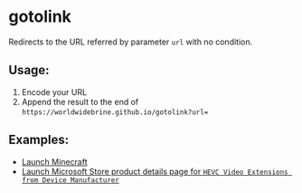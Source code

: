 # gotolink
Redirects to the URL referred by parameter `url` with no condition.

## Usage:
1. Encode your URL
2. Append the result to the end of `https://worldwidebrine.github.io/gotolink?url=`

## Examples:
* [Launch Minecraft](https://worldwidebrine.github.io/gotolink?url=minecraft%3A%2F%2F)
* [Launch Microsoft Store product details page for `HEVC Video Extensions from Device Manufacturer`](https://worldwidebrine.github.io/gotolink?url=ms-windows-store%3A%2F%2Fpdp%2F%3FproductId%3D9N4WGH0Z6VHQ)
